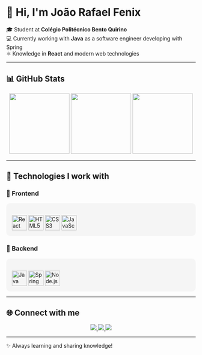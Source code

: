 # 👋 Hi, I'm João Rafael Fenix

🎓 Student at **Colégio Politécnico Bento Quirino**  
💻 Currently working with **Java** as a software engineer developing with Spring  
⚛️ Knowledge in **React** and modern web technologies  

---

## 📊 GitHub Stats

<div align="center">
  <img height="160em" src="https://github-readme-stats.vercel.app/api?username=joaorafaelpm&show_icons=true&theme=tokyonight&count_private=true"/>
  <img height="160em" src="https://github-readme-streak-stats.herokuapp.com/?user=joaorafaelpm&theme=tokyonight" />
  <img height="160em" src="https://github-readme-stats.vercel.app/api/top-langs/?username=joaorafaelpm&layout=compact&langs_count=7&theme=tokyonight"/>
</div>

---

## 🚀 Technologies I work with

### 🔹 Frontend
<div style="display: inline_block; background:#f5f5f5; padding:15px; border-radius:10px;"><br>
  <img align="center" alt="React" height="40" width="40" src="https://cdn.jsdelivr.net/gh/devicons/devicon/icons/react/react-original.svg"/>
  <img align="center" alt="HTML5" height="40" width="40" src="https://cdn.jsdelivr.net/gh/devicons/devicon/icons/html5/html5-original.svg"/>
  <img align="center" alt="CSS3" height="40" width="40" src="https://cdn.jsdelivr.net/gh/devicons/devicon/icons/css3/css3-original.svg"/>
  <img align="center" alt="JavaScript" height="40" width="40" src="https://cdn.jsdelivr.net/gh/devicons/devicon/icons/javascript/javascript-original.svg"/>
</div>

### 🔹 Backend
<div style="display: inline_block; background:#f5f5f5; padding:15px; border-radius:10px;"><br>
  <img align="center" alt="Java" height="40" width="40" src="https://cdn.jsdelivr.net/gh/devicons/devicon/icons/java/java-original.svg"/>
  <img align="center" alt="Spring" height="40" width="40" src="https://cdn.jsdelivr.net/gh/devicons/devicon/icons/spring/spring-original.svg"/>
  <img align="center" alt="Node.js" height="40" width="40" src="https://cdn.jsdelivr.net/gh/devicons/devicon/icons/nodejs/nodejs-original.svg"/>
</div>

---

## 🌐 Connect with me

<p align="center">
  <a href="https://github.com/joaorafaelpm" target="_blank">
    <img src="https://img.shields.io/badge/GitHub-100000?style=for-the-badge&logo=github&logoColor=white"/>
  </a>
  <a href="https://linkedin.com/in/joão-rafael-pendezza-medeiros-10a9ba2b4" target="_blank">
    <img src="https://img.shields.io/badge/LinkedIn-0A66C2?style=for-the-badge&logo=linkedin&logoColor=white"/>
  </a>
  <a href="mailto:joaorafaelpmed@gmail.com" target="_blank">
    <img src="https://img.shields.io/badge/Email-D14836?style=for-the-badge&logo=gmail&logoColor=white"/>
  </a>
</p>

---

✨ Always learning and sharing knowledge!

